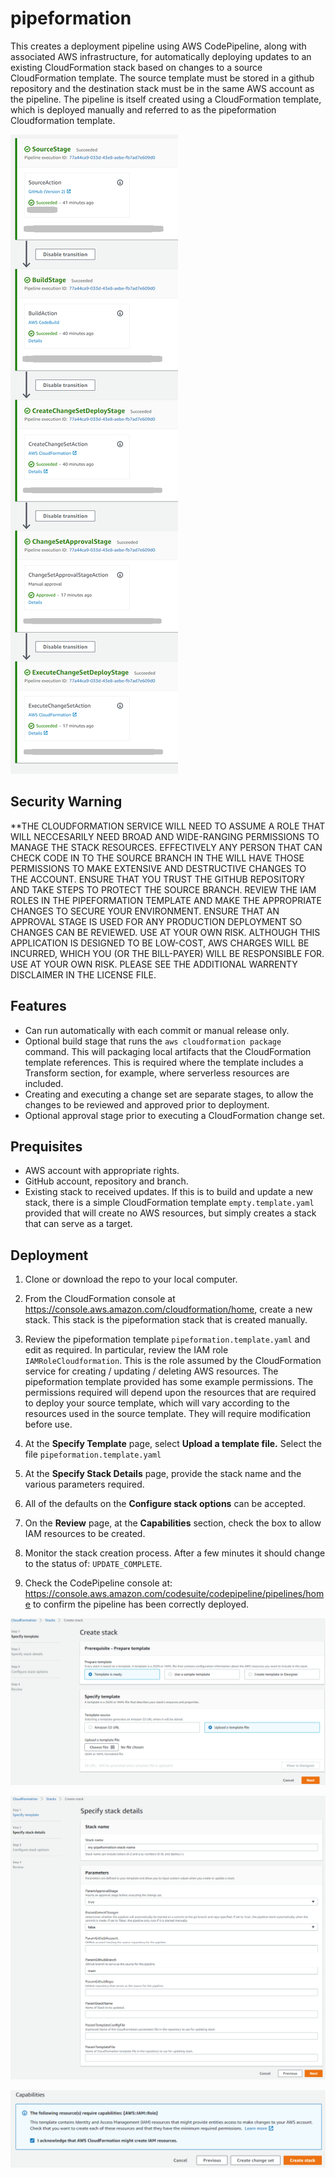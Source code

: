 # pipeformation

This creates a deployment pipeline using AWS CodePipeline, along with associated AWS infrastructure, for automatically deploying updates to an existing CloudFormation stack based on changes to a source CloudFormation template. The source template must be stored in a github repository and the destination stack must be in the same AWS account as the pipeline. The pipeline is itself created using a CloudFormation template, which is deployed manually and referred to as the pipeformation Cloudformation template.

![Image of working pipeline](_images/pipeline.png)

## Security Warning

**THE CLOUDFORMATION SERVICE WILL NEED TO ASSUME A ROLE THAT WILL NECCESARILY NEED BROAD AND WIDE-RANGING PERMISSIONS TO MANAGE THE STACK RESOURCES. EFFECTIVELY ANY PERSON THAT CAN CHECK CODE IN TO THE SOURCE BRANCH IN THE WILL HAVE THOSE PERMISSIONS TO MAKE EXTENSIVE AND DESTRUCTIVE CHANGES TO THE ACCOUNT. ENSURE THAT YOU TRUST THE GITHUB REPOSITORY AND TAKE STEPS TO PROTECT THE SOURCE BRANCH. REVIEW THE IAM ROLES IN THE PIPEFORMATION TEMPLATE AND MAKE THE APPROPRIATE CHANGES TO SECURE YOUR ENVIRONMENT. ENSURE THAT AN APPROVAL STAGE IS USED FOR ANY PRODUCTION DEPLOYMENT SO CHANGES CAN BE REVIEWED. USE AT YOUR OWN RISK. ALTHOUGH THIS APPLICATION IS DESIGNED TO BE LOW-COST, AWS CHARGES WILL BE INCURRED, WHICH YOU (OR THE BILL-PAYER) WILL BE RESPONSIBLE FOR. USE AT YOUR OWN RISK. PLEASE SEE THE ADDITIONAL WARRENTY DISCLAIMER IN THE LICENSE FILE.  

## Features

- Can run automatically with each commit or manual release only.
- Optional build stage that runs the ```aws cloudformation package``` command. This
  will packaging local artifacts that the CloudFormation template references.
  This is required where the template includes a Transform section, for example, where serverless resources are included.
- Creating and executing a change set are separate stages, to allow the changes to be reviewed and approved prior to deployment.
- Optional approval stage prior to executing a CloudFormation change set.

## Prequisites

- AWS account with appropriate rights.
- GitHub account, repository and branch.
- Existing stack to received updates. If this is to build and update a new stack, there is a simple CloudFormation template ```empty.template.yaml``` provided that will create no AWS resources, but simply creates a stack that can serve as a target.

## Deployment

1. Clone or download the repo to your local computer.

2. From the CloudFormation console at https://console.aws.amazon.com/cloudformation/home, create a new stack. This stack is the pipeformation stack that is created manually.

3. Review the pipeformation template ```pipeformation.template.yaml``` and edit as required. In particular, review the IAM role ```IAMRoleCloudformation```. This is the role assumed by the CloudFormation service for creating / updating / deleting AWS resources. The pipeformation template provided has some example permissions. The permissions required will depend upon the resources that are required to deploy your source template, which will vary according to the resources used in the source template. They will require modification before use.

4. At the **Specify Template** page, select **Upload a template file.** Select the file ```pipeformation.template.yaml```

5. At the **Specify Stack Details** page, provide the stack name and the various parameters required.

6. All of the defaults on the **Configure stack options** can be accepted.

7. On the **Review** page, at the **Capabilities** section, check the box to allow IAM resources to be created.

8. Monitor the stack creation process. After a few minutes it should change to the status of: ```UPDATE_COMPLETE```.

9. Check the CodePipeline console at: https://console.aws.amazon.com/codesuite/codepipeline/pipelines/home to confirm the pipeline has been correctly deployed.

![Specify Template Image](_images/specify_template.png)

![Specify Stack Details Image](_images/specify_stack_details.png)

![Cpabilities Image](_images/capabilities.png)
